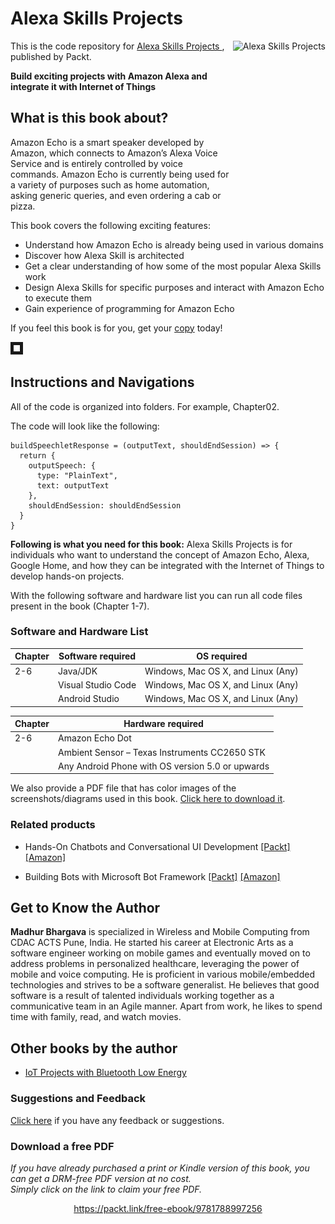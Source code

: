 # Alexa Skills Projects

<a href="https://www.packtpub.com/hardware-and-creative/alexa-skills-projects?utm_source=github&utm_medium=repository&utm_campaign=9781788997256"><img src="https://www.packtpub.com/sites/default/files/B09989.png" alt="Alexa Skills Projects
" height="256px" align="right"></a>

This is the code repository for [Alexa Skills Projects
](https://www.packtpub.com/hardware-and-creative/alexa-skills-projects?utm_source=github&utm_medium=repository&utm_campaign=9781788997256), published by Packt.

**Build exciting projects with Amazon Alexa and integrate it with Internet of Things**

## What is this book about?
Amazon Echo is a smart speaker developed by Amazon, which connects to Amazon’s Alexa Voice Service and is entirely controlled by voice commands. Amazon Echo is currently being used for a variety of purposes such as home automation, asking generic queries, and even ordering a cab or pizza. 

This book covers the following exciting features:
* Understand how Amazon Echo is already being used in various domains
* Discover how Alexa Skill is architected
* Get a clear understanding of how some of the most popular Alexa Skills work
* Design Alexa Skills for specific purposes and interact with Amazon Echo to execute them
* Gain experience of programming for Amazon Echo

If you feel this book is for you, get your [copy](https://www.amazon.com/dp/1788997255) today!

<a href="https://www.packtpub.com/?utm_source=github&utm_medium=banner&utm_campaign=GitHubBanner"><img src="https://raw.githubusercontent.com/PacktPublishing/GitHub/master/GitHub.png" 
alt="https://www.packtpub.com/" border="5" /></a>


## Instructions and Navigations
All of the code is organized into folders. For example, Chapter02.

The code will look like the following:
```
buildSpeechletResponse = (outputText, shouldEndSession) => {
  return {
    outputSpeech: {
      type: "PlainText",
      text: outputText
    },
    shouldEndSession: shouldEndSession
  }
}
```

**Following is what you need for this book:**
Alexa Skills Projects is for individuals who want to understand the concept of Amazon Echo, Alexa, Google Home, and how they can be integrated with the Internet of Things to develop hands-on projects.

With the following software and hardware list you can run all code files present in the book (Chapter 1-7).

### Software and Hardware List

| Chapter  | Software required                   | OS required                        |
| -------- | ------------------------------------| -----------------------------------|
| 2-6      | Java/JDK                            | Windows, Mac OS X, and Linux (Any) |
|          |Visual Studio Code                   | Windows, Mac OS X, and Linux (Any) |
|          | Android Studio                      | Windows, Mac OS X, and Linux (Any) |

| Chapter  | Hardware required                  
| -------- | ------------------------------------
| 2-6      |Amazon Echo Dot                            
|          |Ambient Sensor – Texas Instruments CC2650 STK                  
|          |Any Android Phone with OS version 5.0 or upwards                     



We also provide a PDF file that has color images of the screenshots/diagrams used in this book. [Click here to download it](http://www.packtpub.com/sites/default/files/downloads/AlexaSkillsProjects_ColorImages.pdf).

### Related products
* Hands-On Chatbots and Conversational UI Development [[Packt]](https://www.packtpub.com/application-development/hands-chatbots-and-conversational-ui-development?utm_source=github&utm_medium=repository&utm_campaign=9781788294669) [[Amazon]](https://www.amazon.com/dp/1788294661)

* Building Bots with Microsoft Bot Framework [[Packt]](https://www.packtpub.com/application-development/building-bots-microsoft-bot-framework?utm_source=github&utm_medium=repository&utm_campaign=9781786463104) [[Amazon]](https://www.amazon.com/dp/1786463105)

## Get to Know the Author
**Madhur Bhargava**
is specialized in Wireless and Mobile Computing from CDAC ACTS
Pune, India. He started his career at Electronic Arts as a software engineer working on
mobile games and eventually moved on to address problems in personalized healthcare,
leveraging the power of mobile and voice computing. He is proficient in various
mobile/embedded technologies and strives to be a software generalist. He believes that
good software is a result of talented individuals working together as a communicative team
in an Agile manner. Apart from work, he likes to spend time with family, read, and watch
movies.



## Other books by the author
* [IoT Projects with Bluetooth Low Energy](https://www.packtpub.com/hardware-and-creative/iot-projects-bluetooth-low-energy?utm_source=github&utm_medium=repository&utm_campaign=9781788399449)

### Suggestions and Feedback
[Click here](https://docs.google.com/forms/d/e/1FAIpQLSdy7dATC6QmEL81FIUuymZ0Wy9vH1jHkvpY57OiMeKGqib_Ow/viewform) if you have any feedback or suggestions.
### Download a free PDF

 <i>If you have already purchased a print or Kindle version of this book, you can get a DRM-free PDF version at no cost.<br>Simply click on the link to claim your free PDF.</i>
<p align="center"> <a href="https://packt.link/free-ebook/9781788997256">https://packt.link/free-ebook/9781788997256 </a> </p>